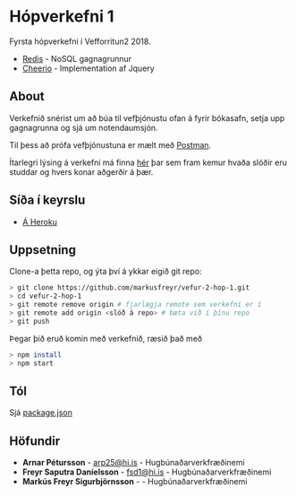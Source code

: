 # Hópverkefni 1

Fyrsta hópverkefni í Vefforritun2 2018.

* [Redis](https://redis.io/) - NoSQL gagnagrunnur
* [Cheerio](https://github.com/cheeriojs/cheerio) - Implementation af Jquery

## About
Verkefnið snérist um að búa til vefþjónustu ofan á fyrir bókasafn, setja upp gagnagrunna og sjá um notendaumsjón.

Til þess að prófa vefþjónustuna er mælt með [Postman](https://www.getpostman.com/).

Ítarlegri lýsing á verkefni má finna [hér](https://github.com/vefforritun/vef2-2018-h1/blob/master/README.md) þar sem fram kemur hvaða slóðir eru studdar og hvers konar aðgerðir á þær.

## Síða í keyrslu
* [Á Heroku](https://fsd-verkefni4.herokuapp.com/)

## Uppsetning
Clone-a þetta repo, og ýta því á ykkar eigið git repo:

```bash
> git clone https://github.com/markusfreyr/vefur-2-hop-1.git
> cd vefur-2-hop-1
> git remote remove origin # fjarlægja remote sem verkefni er í
> git remote add origin <slóð á repo> # bæta við í þínu repo
> git push
```
Þegar þið eruð komin með verkefnið, ræsið það með

```bash
> npm install
> npm start
```

## Tól
Sjá [package.json](https://github.com/markusfreyr/vefur-2-hop-1/blob/master/package.json)

## Höfundir

* **Arnar Pétursson** - arp25@hi.is - Hugbúnaðarverkfræðinemi
* **Freyr Saputra Daníelsson** - fsd1@hi.is - Hugbúnaðarverkfræðinemi
* **Markús Freyr Sigurbjörnsson** -  - Hugbúnaðarverkfræðinemi
